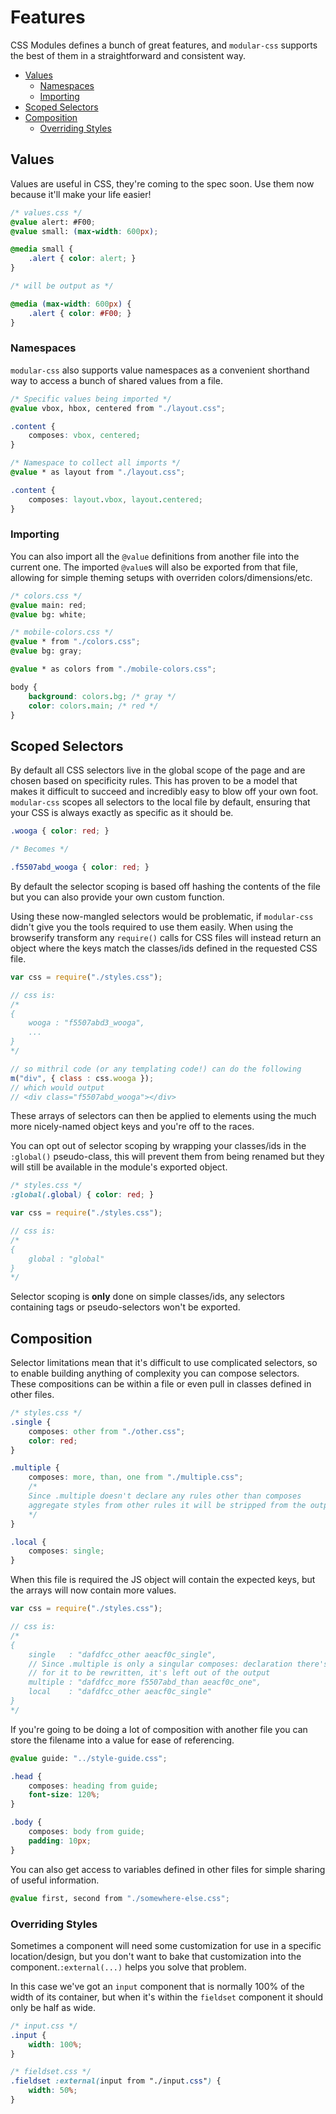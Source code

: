 # Features

CSS Modules defines a bunch of great features, and `modular-css` supports the best of them in a straightforward and consistent way.

- [Values](#values)
  - [Namespaces](#namespaces)
  - [Importing](#importing)
- [Scoped Selectors](#scoped-selectors)
- [Composition](#composition)
  - [Overriding Styles](#overriding-styles)

## Values

Values are useful in CSS, they're coming to the spec soon. Use them now because it'll make your life easier!

```css
/* values.css */
@value alert: #F00;
@value small: (max-width: 600px);

@media small {
    .alert { color: alert; }
}

/* will be output as */

@media (max-width: 600px) {
    .alert { color: #F00; }
}
```

### Namespaces

`modular-css` also supports value namespaces as a convenient shorthand way to access a bunch of shared values from a file.

```css
/* Specific values being imported */
@value vbox, hbox, centered from "./layout.css";

.content {
    composes: vbox, centered;
}

/* Namespace to collect all imports */
@value * as layout from "./layout.css";

.content {
    composes: layout.vbox, layout.centered;
}
```

### Importing

You can also import all the `@value` definitions from another file into the current one. The imported `@value`s will also be exported from that file, allowing for simple theming setups with overriden colors/dimensions/etc.

```css
/* colors.css */
@value main: red;
@value bg: white;
```

```css
/* mobile-colors.css */
@value * from "./colors.css";
@value bg: gray;
```

```css
@value * as colors from "./mobile-colors.css";

body {
    background: colors.bg; /* gray */
    color: colors.main; /* red */
}
```

## Scoped Selectors

By default all CSS selectors live in the global scope of the page and are chosen based on specificity rules. This has proven to be a model that makes it difficult to succeed and incredibly easy to blow off your own foot. `modular-css` scopes all selectors to the local file by default, ensuring that your CSS is always exactly as specific as it should be.

```css
.wooga { color: red; }

/* Becomes */

.f5507abd_wooga { color: red; }
```

By default the selector scoping is based off hashing the contents of the file but you can also provide your own custom function.

Using these now-mangled selectors would be problematic, if `modular-css` didn't give you the tools required to use them easily. When using the browserify transform any `require()` calls for CSS files will instead return an object where the keys match the classes/ids defined in the requested CSS file.

```js
var css = require("./styles.css");

// css is:
/*
{
    wooga : "f5507abd3_wooga",
    ...
}
*/

// so mithril code (or any templating code!) can do the following
m("div", { class : css.wooga });
// which would output
// <div class="f5507abd_wooga"></div>
```

These arrays of selectors can then be applied to elements using the much more nicely-named object keys and you're off to the races.

You can opt out of selector scoping by wrapping your classes/ids in the `:global()` pseudo-class, this will prevent them from being renamed but they will still be available in the module's exported object.

```css
/* styles.css */
:global(.global) { color: red; }
```
```js
var css = require("./styles.css");

// css is:
/*
{
    global : "global"
}
*/
```

Selector scoping is **only** done on simple classes/ids, any selectors containing tags or pseudo-selectors won't be exported.

## Composition

Selector limitations mean that it's difficult to use complicated selectors, so to enable building anything of complexity you can compose selectors. These compositions can be within a file or even pull in classes defined in other files.

```css
/* styles.css */
.single {
    composes: other from "./other.css";
    color: red;
}

.multiple {
    composes: more, than, one from "./multiple.css";
    /*
    Since .multiple doesn't declare any rules other than composes
    aggregate styles from other rules it will be stripped from the output
    */
}

.local {
    composes: single;
}
```

When this file is required the JS object will contain the expected keys, but the arrays will now contain more values.

```js
var css = require("./styles.css");

// css is:
/*
{
    single   : "dafdfcc_other aeacf0c_single",
    // Since .multiple is only a singular composes: declaration there's no need
    // for it to be rewritten, it's left out of the output
    multiple : "dafdfcc_more f5507abd_than aeacf0c_one",
    local    : "dafdfcc_other aeacf0c_single"
}
*/
```

If you're going to be doing a lot of composition with another file you can store the filename into a value for ease of referencing.

```css
@value guide: "../style-guide.css";

.head {
    composes: heading from guide;
    font-size: 120%;
}

.body {
    composes: body from guide;
    padding: 10px;
}
```

You can also get access to variables defined in other files for simple sharing of useful information.

```css
@value first, second from "./somewhere-else.css";
```

### Overriding Styles

Sometimes a component will need some customization for use in a specific location/design, but you don't want to bake that customization into the component.`:external(...)` helps you solve that problem.

In this case we've got an `input` component that is normally 100% of the width of its container, but when it's within the `fieldset` component it should only be half as wide.

```css
/* input.css */
.input {
    width: 100%;
}

/* fieldset.css */
.fieldset :external(input from "./input.css") {
    width: 50%;
}
```
